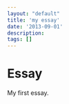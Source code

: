 ```yaml
---
layout: "default"
title: 'my essay'
date: '2013-09-01'
description:
tags: []
---
```


# Essay

My first essay.